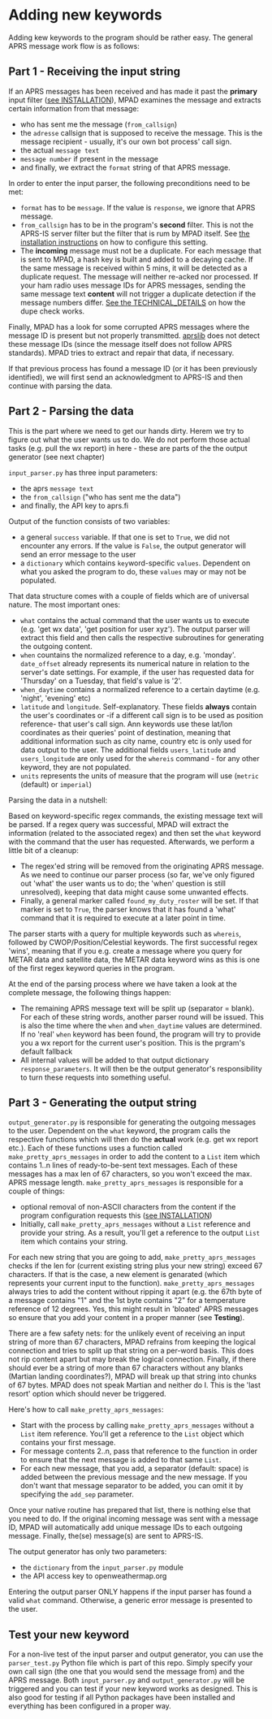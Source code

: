 # Adding new keywords

Adding kew keywords to the program should be rather easy. The general APRS message work flow is as follows:

## Part 1 - Receiving the input string

If an APRS messages has been received and has made it past the __primary__ input filter ([see INSTALLATION](docs/INSTALLATION.md)), MPAD examines the message and extracts certain information from that message:

- who has sent me the message (```from_callsign```)
- the ```adresse``` callsign that is supposed to receive the message. This is the message recipient - usually, it's our own bot process' call sign.
- the actual ```message text```
- ```message number``` if present in the message
- and finally, we extract the ```format``` string of that APRS message.

In order to enter the input parser, the following preconditions need to be met:

- ```format``` has to be ```message```. If the value is ```response```, we ignore that APRS message.
- ```from_callsign``` has to be in the program's __second__ filter. This is not the APRS-IS server filter but the filter that is rum by MPAD itself. See [the installation instructions](INSTALLLATION.md) on how to configure this setting.
- The __incoming__ message must not be a duplicate. For each message that is sent to MPAD, a hash key is built and added to a decaying cache. If the same message is received within 5 mins, it will be detected as a duplicate request. The message will neither re-acked nor processed. If your ham radio uses message IDs for APRS messages, sending the same message text __content__ will not trigger a duplicate detection if the message numbers differ. [See the TECHNICAL_DETAILS](docs/TECHNICAL_DETAILS.md) on how the dupe check works.

Finally, MPAD has a look for some corrupted APRS messages where the message ID is present but not properly transmitted. [aprslib](https://github.com/rossengeorgiev/aprs-python) does not detect these message IDs (since the message itself does not follow APRS standards). MPAD tries to extract and repair that data, if necessary.

If that previous process has found a message ID (or it has been previously identified), we will first send an acknowledgment to APRS-IS and then continue with parsing the data.

## Part 2 - Parsing the data

This is the part where we need to get our hands dirty. Herem we try to figure out what the user wants us to do. We do not perform those actual tasks (e.g. pull the wx report) in here - these are parts of the the output generator (see next chapter)

 ```input_parser.py``` has three input parameters:

- the aprs ```message text```
- the ```from_callsign``` ("who has sent me the data")
- and finally, the API key to aprs.fi

Output of the function consists of two variables:

- a general ```success``` variable. If that one is set to ```True```, we did not encounter any errors. If the value is ```False```, the output generator will send an error message to the user
- a ```dictionary``` which contains ```key```word-specific ```values```. Dependent on what you asked the program to do, these ```values``` may or may not be populated. 

That data structure comes with a couple of fields which are of universal nature. The most important ones:

- ```what``` contains the actual command that the user wants us to execute (e.g. 'get wx data', 'get position for user xyz'). The output parser will extract this field and then calls the respective subroutines for generating the outgoing content.
- ```when``` countains the normalized reference to a day, e.g. 'monday'. ```date_offset``` already represents its numerical nature in relation to the server's date settings. For example, if the user has requested data for 'Thursday' on a Tuesday, that field's value is '2'.
- ```when_daytime``` contains a normalized reference to a certain daytime (e.g. 'night', 'evening' etc)
- ```latitude``` and ```longitude```. Self-explanatory. These fields __always__ contain the user's coordinates or -if a different call sign is to be used as position reference- that user's call sign. Ann keywords use these lat/lon coordinates as their queries' point of destination, meaning that additional information such as city name, country etc is only used for data output to the user. The additional fields ```users_latitude``` and ```users_longitude``` are only used for the ```whereis``` command - for any other keyword, they are not populated.
- ```units``` represents the units of measure that the program will use (```metric``` (default) or ```imperial```)

Parsing the data in a nutshell:

Based on keyword-specific regex commands, the existing message text will be parsed. If a regex query was successful, MPAD will extract the information (related to the associated regex) and then set the ```what``` keyword with the command that the user has requested. Afterwards, we perform a little bit of a cleanup:

- The regex'ed string will be removed from the originating APRS message. As we need to continue our parser process (so far, we've only figured out 'what' the user wants us to do; the 'when' question is still unresolved), keeping that data might cause some unwanted effects.
- Finally, a general marker called ```found_my_duty_roster``` will be set. If that marker is set to ```True```, the parser knows that it has found a 'what' command that it is required to execute at a later point in time.

The parser starts with a query for multiple keywords such as ```whereis```, followed by CWOP/Position/Celestial keywords. The first successful regex 'wins', meaning that if you e.g. create a message where you query for METAR data and satellite data, the METAR data keyword wins as this is one of the first regex keyword queries in the program.

At the end of the parsing process where we have taken a look at the complete message, the following things happen: 

- The remaining APRS message text will be split up (separator = blank). For each of these string words, another parser round will be issued. This is also the time where the ```when``` and ```when_daytime``` values are determined. If no 'real' ```when``` keyword has been found, the program will try to provide you a wx report for the current user's position. This is the prgram's default fallback
- All internal values will be added to that output dictionary ```response_parameters```. It will then be the output generator's responsibility to turn these requests into something useful.

## Part 3 - Generating the output string

```output_generator.py``` is responsible for generating the outgoing messages to the user. Dependent on the ```what``` keyword, the program calls the respective functions which will then do the __actual__ work (e.g. get wx report etc.). Each of these functions uses a function called ```make_pretty_aprs_messages``` in order to add the content to a ```List``` item which contains 1..n lines of ready-to-be-sent text messages. Each of these messages has a max len of 67 characters, so you won't exceed the max. APRS message length. ```make_pretty_aprs_messages``` is responsible for a couple of things:

- optional removal of non-ASCII characters from the content if the program configuration requests this ([see INSTALLATION](docs/INSTALLATION.md))
- Initially, call ```make_pretty_aprs_messages``` without a ```List``` reference and provide your string. As a result, you'll get a reference to the output ```List``` item which contains your string.

For each new string that you are going to add, ```make_pretty_aprs_messages``` checks if the len for (current existing string plus your new string) exceed 67 characters. If that is the case, a new element is genarated (which represents your current input to the function). ```make_pretty_aprs_messages``` always tries to add the content without ripping it apart (e.g. the 67th byte of a message contains "1" and the 1st byte contains "2" for a temperature reference of 12 degrees. Yes, this might result in 'bloated' APRS messages so ensure that you add your content in a proper manner (see __Testing__).

There are a few safety nets: for the unlikely event of receiving an input string of more than 67 characters, MPAD refrains from keeping the logical connection and tries to split up that string on a per-word basis. This does not rip content apart but may break the logical connection. Finally, if there should ever be a string of more than 67 characters without any blanks (Martian landing coordinates?), MPAD will break up that string into chunks of 67 bytes. MPAD does not speak Martian and neither do I. This is the 'last resort' option which should never be triggered.

Here's how to call ```make_pretty_aprs_messages```:

- Start with the process by calling ```make_pretty_aprs_messages``` without a ```List``` item reference. You'll get a reference to the ```List``` object which contains your first message.
- For message contents 2..n, pass that reference to the function in order to ensure that the next message is added to that same ```List```.
- For each new message, that you add, a separator (default: space) is added between the previous message and the new message. If you don't want that message separator to be added, you can omit it by specifying the ```add_sep``` parameter.

Once your native routine has prepared that list, there is nothing else that you need to do. If the original incoming message was sent with a message ID, MPAD will automatically add unique message IDs to each outgoing message. Finally, the(se) message(s) are sent to APRS-IS.

The output generator has only two parameters:

- the ```dictionary``` from the ```input_parser.py``` module
- the API access key to openweathermap.org

Entering the output parser ONLY happens if the input parser has found a valid ```what``` command. Otherwise, a generic error message is presented to the user.

## Test your new keyword

For a non-live test of the input parser and output generator, you can use the ```parser_test.py``` Python file which is part of this repo. Simply specify your own call sign (the one that you would send the message from) and the APRS message. Both ```input_parser.py``` and ```output_generator.py``` will be triggered and you can test if your new keyword works as designed. This is also good for testing if all Python packages have been installed and everything has been configured in a proper way.
